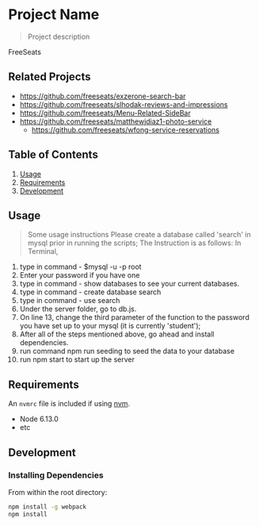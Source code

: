 # Project Name

> Project description

FreeSeats

## Related Projects

- https://github.com/freeseats/exzerone-search-bar
- https://github.com/freeseats/slhodak-reviews-and-impressions
- https://github.com/freeseats/Menu-Related-SideBar
- https://github.com/freeseats/matthewjdiaz1-photo-service
  - https://github.com/freeseats/wfong-service-reservations

## Table of Contents

1. [Usage](#Usage)
1. [Requirements](#requirements)
1. [Development](#development)

## Usage

> Some usage instructions
> Please create a database called 'search' in mysql prior in running the scripts;
> The Instruction is as follows:
> In Terminal,

1. type in command - \$mysql -u -p root
2. Enter your password if you have one
3. type in command - show databases
   to see your current databases.
4. type in command - create database search
5. type in command - use search
6. Under the server folder, go to db.js.
7. On line 13, change the third parameter of the function to the password you have set up to your mysql (it is currently 'student');
8. After all of the steps mentioned above, go ahead and install dependencies.
9. run command npm run seeding to seed the data to your database
10. run npm start to start up the server

## Requirements

An `nvmrc` file is included if using [nvm](https://github.com/creationix/nvm).

- Node 6.13.0
- etc

## Development

### Installing Dependencies

From within the root directory:

```sh
npm install -g webpack
npm install
```
